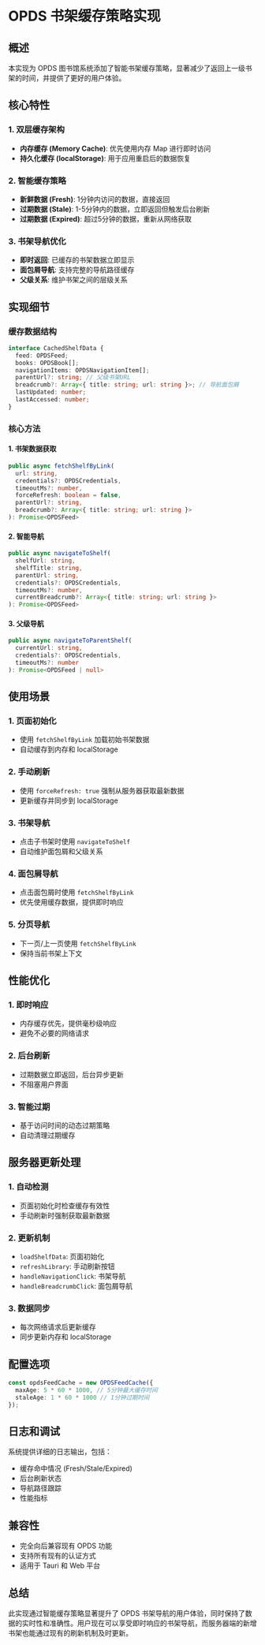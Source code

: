 # OPDS 书架缓存策略实现

## 概述

本实现为 OPDS 图书馆系统添加了智能书架缓存策略，显著减少了返回上一级书架的时间，并提供了更好的用户体验。

## 核心特性

### 1. 双层缓存架构
- **内存缓存 (Memory Cache)**: 优先使用内存 Map 进行即时访问
- **持久化缓存 (localStorage)**: 用于应用重启后的数据恢复

### 2. 智能缓存策略
- **新鲜数据 (Fresh)**: 1分钟内访问的数据，直接返回
- **过期数据 (Stale)**: 1-5分钟内的数据，立即返回但触发后台刷新
- **过期数据 (Expired)**: 超过5分钟的数据，重新从网络获取

### 3. 书架导航优化
- **即时返回**: 已缓存的书架数据立即显示
- **面包屑导航**: 支持完整的导航路径缓存
- **父级关系**: 维护书架之间的层级关系

## 实现细节

### 缓存数据结构

```typescript
interface CachedShelfData {
  feed: OPDSFeed;
  books: OPDSBook[];
  navigationItems: OPDSNavigationItem[];
  parentUrl?: string; // 父级书架URL
  breadcrumb?: Array<{ title: string; url: string }>; // 导航面包屑
  lastUpdated: number;
  lastAccessed: number;
}
```

### 核心方法

#### 1. 书架数据获取
```typescript
public async fetchShelfByLink(
  url: string,
  credentials?: OPDSCredentials,
  timeoutMs?: number,
  forceRefresh: boolean = false,
  parentUrl?: string,
  breadcrumb?: Array<{ title: string; url: string }>
): Promise<OPDSFeed>
```

#### 2. 智能导航
```typescript
public async navigateToShelf(
  shelfUrl: string,
  shelfTitle: string,
  parentUrl: string,
  credentials?: OPDSCredentials,
  timeoutMs?: number,
  currentBreadcrumb?: Array<{ title: string; url: string }>
): Promise<OPDSFeed>
```

#### 3. 父级导航
```typescript
public async navigateToParentShelf(
  currentUrl: string,
  credentials?: OPDSCredentials,
  timeoutMs?: number
): Promise<OPDSFeed | null>
```

## 使用场景

### 1. 页面初始化
- 使用 `fetchShelfByLink` 加载初始书架数据
- 自动缓存到内存和 localStorage

### 2. 手动刷新
- 使用 `forceRefresh: true` 强制从服务器获取最新数据
- 更新缓存并同步到 localStorage

### 3. 书架导航
- 点击子书架时使用 `navigateToShelf`
- 自动维护面包屑和父级关系

### 4. 面包屑导航
- 点击面包屑时使用 `fetchShelfByLink`
- 优先使用缓存数据，提供即时响应

### 5. 分页导航
- 下一页/上一页使用 `fetchShelfByLink`
- 保持当前书架上下文

## 性能优化

### 1. 即时响应
- 内存缓存优先，提供毫秒级响应
- 避免不必要的网络请求

### 2. 后台刷新
- 过期数据立即返回，后台异步更新
- 不阻塞用户界面

### 3. 智能过期
- 基于访问时间的动态过期策略
- 自动清理过期缓存

## 服务器更新处理

### 1. 自动检测
- 页面初始化时检查缓存有效性
- 手动刷新时强制获取最新数据

### 2. 更新机制
- `loadShelfData`: 页面初始化
- `refreshLibrary`: 手动刷新按钮
- `handleNavigationClick`: 书架导航
- `handleBreadcrumbClick`: 面包屑导航

### 3. 数据同步
- 每次网络请求后更新缓存
- 同步更新内存和 localStorage

## 配置选项

```typescript
const opdsFeedCache = new OPDSFeedCache({
  maxAge: 5 * 60 * 1000, // 5分钟最大缓存时间
  staleAge: 1 * 60 * 1000 // 1分钟过期时间
});
```

## 日志和调试

系统提供详细的日志输出，包括：
- 缓存命中情况 (Fresh/Stale/Expired)
- 后台刷新状态
- 导航路径跟踪
- 性能指标

## 兼容性

- 完全向后兼容现有 OPDS 功能
- 支持所有现有的认证方式
- 适用于 Tauri 和 Web 平台

## 总结

此实现通过智能缓存策略显著提升了 OPDS 书架导航的用户体验，同时保持了数据的实时性和准确性。用户现在可以享受即时响应的书架导航，而服务器端的新增书架也能通过现有的刷新机制及时更新。
